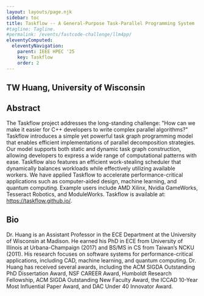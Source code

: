 ```yaml
---
layout: layouts/page.njk
sidebar: toc
title: Taskflow -- A General-Purpose Task-Parallel Programming System
#tagline: Tagline.
#permalink: /events/fastcode-challenge/llm4pp/
eleventyComputed:
  eleventyNavigation:
    parent: IEEE HPEC '25
    key: Taskflow
    order: 2
---
```


## TW Huang, University of Wisconsin

## Abstract

The Taskflow project addresses the long-standing challenge: "How can we make it easier for C++ developers to write complex parallel algorithms?" Taskflow introduces a simple yet powerful task graph programming model that enables efficient implementations of parallel decomposition strategies. Our model supports both static and dynamic task graph construction, allowing developers to express a wide range of computational patterns with ease. Taskflow also features an efficient work-stealing scheduler that dynamically balances workloads while effectively utilizing available workers. We have applied Taskflow to accelerate performance-critical applications such as computer-aided design, machine learning, and quantum computing. Example users include AMD Xilinx, Nvidia GameWorks, Tesseract Robotics, and ModuleWorks. Taskflow is available at: https://taskflow.github.io/.

## Bio

Dr. Huang is an Assistant Professor in the ECE Department at the University of Wisconsin at Madison. He earned his PhD in ECE from University of Illinois at Urbana-Champaign (2017) and BS/MS in CS from Taiwan’s NCKU (2011). His research focuses on software systems for performance-critical applications, including CAD, machine learning, and quantum computing. Dr. Huang has received several awards, including the ACM SIGDA Outstanding PhD Dissertation Award, NSF CAREER Award, Humboldt Research Fellowship, ACM SIGDA Outstanding New Faculty Award, the ICCAD 10-Year Most Influential Paper Award, and DAC Under 40 Innovator Award.
